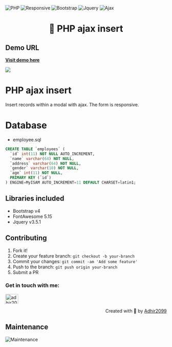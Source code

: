 ![PHP](https://img.shields.io/badge/php-8-brightgreen)
![Responsive](https://img.shields.io/badge/Responsive-Yes-ff69b4)
![Bootstrap](https://img.shields.io/badge/bootstrap-4.5-blue)
![Jquery](https://img.shields.io/badge/jquery-3.5.1-orange)
![Ajax](https://img.shields.io/badge/jquery-ajax-red)

<h1 align="center"> 👋 PHP ajax insert</h1>

## Demo URL
<p align="left">
  <a href="https://3moondev.com/demos/insert/">
    <b>Visit demo here</b>
  </a>
</p>

<p align="left">
  <a href="https://skillicons.dev">
    <img src="https://skillicons.dev/icons?i=js,jquery,bootstrap,css,html,php,mysql" />
  </a>
</p>

# PHP ajax insert
Insert records within a modal with ajax. The form is responsive.

# Database 
* employee.sql

```sql
CREATE TABLE `employees` (
  `id` int(11) NOT NULL AUTO_INCREMENT,
  `name` varchar(64) NOT NULL,
  `address` varchar(64) NOT NULL,
  `gender` varchar(10) NOT NULL,
  `age` int(11) NOT NULL,
  PRIMARY KEY (`id`)
) ENGINE=MyISAM AUTO_INCREMENT=11 DEFAULT CHARSET=latin1;
```

## Libraries included
* Bootstrap v4
* FontAwesome 5.15
* Jquery v3.5.1

## Contributing

1. Fork it!
2. Create your feature branch: `git checkout -b your-branch`
3. Commit your changes: `git commit -am 'Add some feature'`
4. Push to the branch: `git push origin your-branch`
5. Submit a PR

<h3 align="left">Get in touch with me:</h3>
<p align="left">
<a href="https://www.linkedin.com/in/adhir-serrano/" target="blank"><img align="center" src="https://raw.githubusercontent.com/rahuldkjain/github-profile-readme-generator/master/src/images/icons/Social/linked-in-alt.svg" alt="adhir2099" height="30" width="40" /></a>
</p>
<p align="right" > Created with 🧡 by <a href="https://github.com/adhir2099">Adhir2099</a></p>

## Maintenance
![Maintenance](https://img.shields.io/badge/Maintenance-Yes-brightgreen)